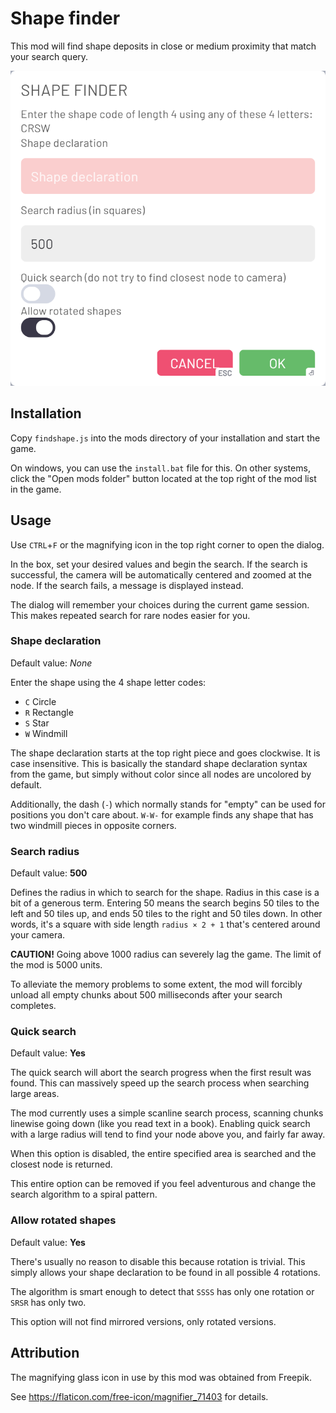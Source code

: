 # Shape finder

This mod will find shape deposits in close or medium proximity that match your search query.

![Dialog](https://raw.githubusercontent.com/AyrA/shape-finder/master/res/dialog.png "Dialog")

## Installation

Copy `findshape.js` into the mods directory of your installation and start the game.

On windows, you can use the `install.bat` file for this.
On other systems, click the "Open mods folder" button
located at the top right of the mod list in the game.

## Usage

Use `CTRL`+`F` or the magnifying icon in the top right corner to open the dialog.

In the box, set your desired values and begin the search.
If the search is successful, the camera will be automatically centered and zoomed at the node.
If the search fails, a message is displayed instead.

The dialog will remember your choices during the current game session.
This makes repeated search for rare nodes easier for you.

### Shape declaration

Default value: *None*

Enter the shape using the 4 shape letter codes:

- `C` Circle
- `R` Rectangle
- `S` Star
- `W` Windmill

The shape declaration starts at the top right piece and goes clockwise.
It is case insensitive. This is basically the standard shape declaration syntax from the game,
but simply without color since all nodes are uncolored by default.

Additionally, the dash (`-`) which normally stands for "empty" can be used for positions you don't care about.
`W-W-` for example finds any shape that has two windmill pieces in opposite corners.

### Search radius

Default value: **500**

Defines the radius in which to search for the shape.
Radius in this case is a bit of a generous term.
Entering 50 means the search begins 50 tiles to the left and 50 tiles up,
and ends 50 tiles to the right and 50 tiles down.
In other words, it's a square with side length `radius × 2 + 1` that's centered around your camera.

**CAUTION!** Going above 1000 radius can severely lag the game.
The limit of the mod is 5000 units.

To alleviate the memory problems to some extent,
the mod will forcibly unload all empty chunks about 500 milliseconds after your search completes.

### Quick search

Default value: **Yes**

The quick search will abort the search progress when the first result was found.
This can massively speed up the search process when searching large areas.

The mod currently uses a simple scanline search process,
scanning chunks linewise going down (like you read text in a book).
Enabling quick search with a large radius will tend to find your node above you,
and fairly far away.

When this option is disabled, the entire specified area is searched and the closest node is returned.

This entire option can be removed if you feel adventurous and change the search algorithm to a spiral pattern.

### Allow rotated shapes

Default value: **Yes**

There's usually no reason to disable this because rotation is trivial.
This simply allows your shape declaration to be found in all possible 4 rotations.

The algorithm is smart enough to detect that `SSSS` has only one rotation or `SRSR` has only two.

This option will not find mirrored versions, only rotated versions.

## Attribution

The magnifying glass icon in use by this mod was obtained from Freepik.

See https://flaticon.com/free-icon/magnifier_71403 for details.
